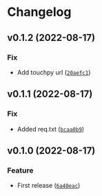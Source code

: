 # Changelog

<!--next-version-placeholder-->

## v0.1.2 (2022-08-17)
### Fix
* Add touchpy url ([`20aefc1`](https://github.com/iamtalhaasghar/touchpy/commit/20aefc1f9213418edc77f221f3967e7dffd2c0b9))

## v0.1.1 (2022-08-17)
### Fix
* Added req.txt ([`bcaa0b9`](https://github.com/iamtalhaasghar/touchpy/commit/bcaa0b94a971ba3d09bc0bd42039cb452d1d56b1))

## v0.1.0 (2022-08-17)
### Feature
* First release ([`6a40eac`](https://github.com/iamtalhaasghar/touchpy/commit/6a40eac4a76b945b9cc8ffccd99d689688184f85))
